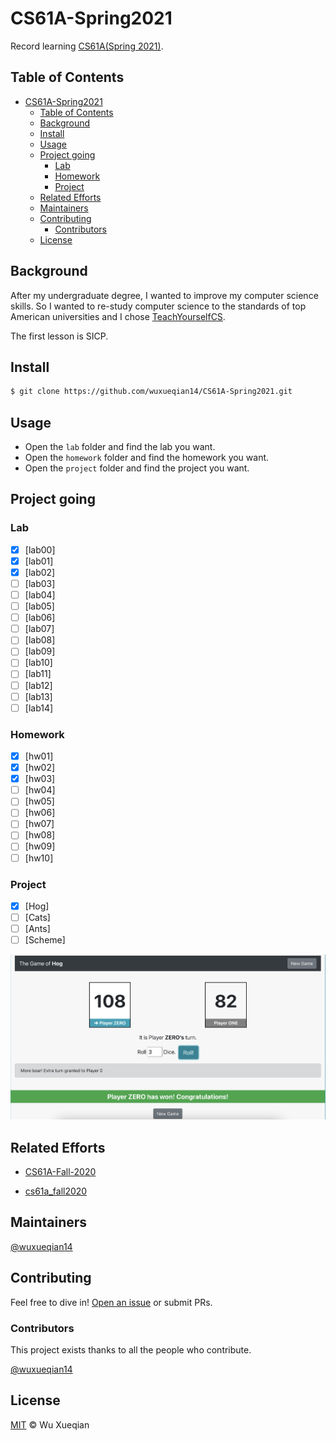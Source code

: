 # CS61A-Spring2021

Record learning [CS61A(Spring 2021)](https://inst.eecs.berkeley.edu/~cs61a/sp21/).

## Table of Contents

- [CS61A-Spring2021](#cs61a-spring2021)
  - [Table of Contents](#table-of-contents)
  - [Background](#background)
  - [Install](#install)
  - [Usage](#usage)
  - [Project going](#project-going)
    - [Lab](#lab)
    - [Homework](#homework)
    - [Project](#project)
  - [Related Efforts](#related-efforts)
  - [Maintainers](#maintainers)
  - [Contributing](#contributing)
    - [Contributors](#contributors)
  - [License](#license)

## Background

After my undergraduate degree, I wanted to improve my computer science skills. So I wanted to re-study computer science to the standards of top American universities and I chose [TeachYourselfCS](https://teachyourselfcs.com/). 

The first lesson is SICP.

## Install

```sh
$ git clone https://github.com/wuxueqian14/CS61A-Spring2021.git
```

## Usage

- Open the `lab` folder and find the lab you want.
- Open the `homework` folder and find the homework you want.
- Open the `project` folder and find the project you want.

## Project going

### Lab
- [x] [lab00]
- [x] [lab01]
- [x] [lab02]
- [ ] [lab03]
- [ ] [lab04]
- [ ] [lab05]
- [ ] [lab06]
- [ ] [lab07]
- [ ] [lab08]
- [ ] [lab09]
- [ ] [lab10]
- [ ] [lab11]
- [ ] [lab12]
- [ ] [lab13]
- [ ] [lab14]

### Homework
- [x] [hw01]
- [x] [hw02]
- [x] [hw03]
- [ ] [hw04]
- [ ] [hw05]
- [ ] [hw06]
- [ ] [hw07]
- [ ] [hw08]
- [ ] [hw09]
- [ ] [hw10]

### Project

- [x] [Hog]
- [ ] [Cats]
- [ ] [Ants]
- [ ] [Scheme]

<img src=./image/hog.png width=600></p>

## Related Efforts

- [CS61A-Fall-2020](https://github.com/HobbitQia/CS61A-Fall-2020)

- [cs61a_fall2020](https://github.com/311zzb/cs61a_fall2020)

## Maintainers

[@wuxueqian14](https://github.com/wuxueqian14)

## Contributing

Feel free to dive in! [Open an issue](https://github.com/wuxueqian14/CS61A-Spring2021/issues/new) or submit PRs.

### Contributors

This project exists thanks to all the people who contribute. 

[@wuxueqian14](https://github.com/wuxueqian14)

## License

[MIT](LICENSE) © Wu Xueqian